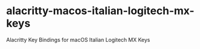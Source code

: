 # alacritty-macos-italian-logitech-mx-keys
Alacritty Key Bindings for macOS Italian Logitech MX Keys
